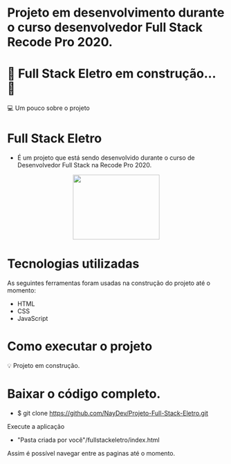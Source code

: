 # Projeto em desenvolvimento durante o curso desenvolvedor Full Stack Recode Pro 2020.

# 🚧 Full Stack Eletro em construção... 🚧

💻 Um pouco sobre o projeto

# Full Stack Eletro
 * É um projeto que está sendo desenvolvido durante o curso de Desenvolvedor Full Stack na Recode Pro 2020.
 
<p align="center">
  <img src="/Projeto_Individual/fullstackeletro/img/projeto.png" width="200" height="150">
<p align="center">


# Tecnologias utilizadas

As seguintes ferramentas foram usadas na construção do projeto até o momento:

* HTML
* CSS
* JavaScript

# Como executar o projeto

💡 Projeto em construção.

# Baixar o código completo.
 * $ git clone https://github.com/NayDev/Projeto-Full-Stack-Eletro.git
 
Execute a aplicação
* "Pasta criada por você"/fullstackeletro/index.html

Assim é possível navegar entre as paginas até o momento.
